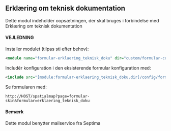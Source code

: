 ## Erklæring om teknisk dokumentation

Dette modul indeholder oopsætningen, der skal bruges i forbindelse med Erklæring om teknisk dokumentation

#### VEJLEDNING

Installer modulet (tilpas sti efter behov):
```xml
<module name="formular-erklaering_teknisk_doku" dir="custom/formular-config/erklaering_teknisk_doku" permissionlevel="public"/>
```

Includér konfiguration i den eksisterende formular konfiguration med:
```xml
<include src="[module:formular-erklaering_teknisk_doku.dir]/config/formular-config.xml" nodes="/config/*" mustexist="false"/>
```

Se formularen med:
```text
http://HOST/spatialmap?page=formular-skin&formular=erklaering_teknisk_doku
```

#### Bemærk
Dette modul benytter mailservice fra Septima




